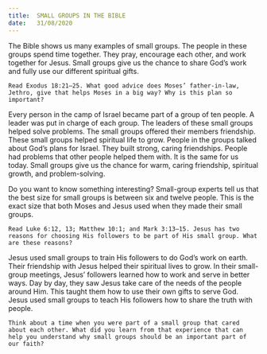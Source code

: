 ```yaml
---
title:  SMALL GROUPS IN THE BIBLE
date:   31/08/2020
---
```


The Bible shows us many examples of small groups. The people in these groups spend time together. They pray, encourage each other, and work together for Jesus. Small groups give us the chance to share God’s work and fully use our different spiritual gifts.

`Read Exodus 18:21–25. What good advice does Moses’ father-in-law, Jethro, give that helps Moses in a big way? Why is this plan so important?`

Every person in the camp of Israel became part of a group of ten people. A leader was put in charge of each group. The leaders of these small groups helped solve problems. The small groups offered their members friendship. These small groups helped spiritual life to grow. People in the groups talked about God’s plans for Israel. They built strong, caring friendships. People had problems that other people helped them with. It is the same for us today. Small groups give us the chance for warm, caring friendship, spiritual growth, and problem-solving.

Do you want to know something interesting? Small-group experts tell us that the best size for small groups is between six and twelve people. This is the exact size that both Moses and Jesus used when they made their small groups.

`Read Luke 6:12, 13; Matthew 10:1; and Mark 3:13–15. Jesus has two reasons for choosing His followers to be part of His small group. What are these reasons?`

Jesus used small groups to train His followers to do God’s work on earth. Their friendship with Jesus helped their spiritual lives to grow. In their small-group meetings, Jesus’ followers learned how to work and serve in better ways. Day by day, they saw Jesus take care of the needs of the people around Him. This taught them how to use their own gifts to serve God. Jesus used small groups to teach His followers how to share the truth with people.

`Think about a time when you were part of a small group that cared about each other. What did you learn from that experience that can help you understand why small groups should be an important part of our faith?`

